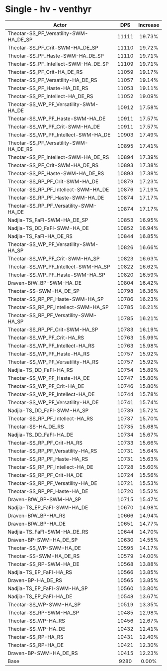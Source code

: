 # Single - hv - venthyr
| Actor | DPS | Increase |
|---|:---:|:---:|
|Theotar-SS_PF_Versatility-SWM-HA_DE_SP|11111|19.73%|
|Theotar-SS_PF_Crit-SWM-HA_DE_SP|11110|19.72%|
|Theotar-SS_PF_Haste-SWM-HA_DE_SP|11110|19.71%|
|Theotar-SS_PF_Intellect-SWM-HA_DE_SP|11109|19.71%|
|Theotar-SS_PF_Crit-HA_DE_RS|11059|19.17%|
|Theotar-SS_PF_Versatility-HA_DE_RS|11057|19.14%|
|Theotar-SS_PF_Haste-HA_DE_RS|11053|19.11%|
|Theotar-SS_PF_Intellect-HA_DE_RS|11052|19.09%|
|Theotar-SS_WP_PF_Versatility-SWM-HA_DE|10912|17.58%|
|Theotar-SS_WP_PF_Haste-SWM-HA_DE|10911|17.57%|
|Theotar-SS_WP_PF_Crit-SWM-HA_DE|10911|17.57%|
|Theotar-SS_WP_PF_Intellect-SWM-HA_DE|10903|17.49%|
|Theotar-SS_PF_Versatility-SWM-HA_DE_RS|10895|17.41%|
|Theotar-SS_PF_Intellect-SWM-HA_DE_RS|10894|17.39%|
|Theotar-SS_PF_Crit-SWM-HA_DE_RS|10893|17.38%|
|Theotar-SS_PF_Haste-SWM-HA_DE_RS|10893|17.38%|
|Theotar-SS_RP_PF_Crit-SWM-HA_DE|10879|17.23%|
|Theotar-SS_RP_PF_Intellect-SWM-HA_DE|10876|17.19%|
|Theotar-SS_RP_PF_Haste-SWM-HA_DE|10874|17.17%|
|Theotar-SS_RP_PF_Versatility-SWM-HA_DE|10874|17.17%|
|Nadjia-TS_FaFl-SWM-HA_DE_SP|10853|16.95%|
|Nadjia-TS_DD_FaFl-SWM-HA_DE|10852|16.94%|
|Nadjia-TS_FaFl-HA_DE_RS|10844|16.85%|
|Theotar-SS_WP_PF_Versatility-SWM-HA_SP|10826|16.66%|
|Theotar-SS_WP_PF_Crit-SWM-HA_SP|10823|16.63%|
|Theotar-SS_WP_PF_Intellect-SWM-HA_SP|10822|16.62%|
|Theotar-SS_WP_PF_Haste-SWM-HA_SP|10820|16.59%|
|Draven-BfW_BP-SWM-HA_DE|10804|16.42%|
|Theotar-SS-SWM-HA_DE_SP|10798|16.36%|
|Theotar-SS_RP_PF_Haste-SWM-HA_SP|10786|16.23%|
|Theotar-SS_RP_PF_Intellect-SWM-HA_SP|10785|16.21%|
|Theotar-SS_RP_PF_Versatility-SWM-HA_SP|10785|16.21%|
|Theotar-SS_RP_PF_Crit-SWM-HA_SP|10783|16.19%|
|Theotar-SS_WP_PF_Crit-HA_RS|10763|15.99%|
|Theotar-SS_WP_PF_Intellect-HA_RS|10763|15.98%|
|Theotar-SS_WP_PF_Haste-HA_RS|10757|15.92%|
|Theotar-SS_WP_PF_Versatility-HA_RS|10757|15.92%|
|Nadjia-TS_DD_FaFl-HA_RS|10754|15.89%|
|Theotar-SS_WP_PF_Haste-HA_DE|10747|15.80%|
|Theotar-SS_WP_PF_Crit-HA_DE|10746|15.80%|
|Theotar-SS_WP_PF_Intellect-HA_DE|10744|15.78%|
|Theotar-SS_WP_PF_Versatility-HA_DE|10741|15.74%|
|Nadjia-TS_DD_FaFl-SWM-HA_SP|10739|15.72%|
|Theotar-SS_RP_PF_Intellect-HA_RS|10737|15.70%|
|Theotar-SS-HA_DE_RS|10735|15.68%|
|Nadjia-TS_DD_FaFl-HA_DE|10734|15.67%|
|Theotar-SS_RP_PF_Crit-HA_RS|10733|15.66%|
|Theotar-SS_RP_PF_Versatility-HA_RS|10731|15.64%|
|Theotar-SS_RP_PF_Haste-HA_RS|10731|15.63%|
|Theotar-SS_RP_PF_Intellect-HA_DE|10728|15.60%|
|Theotar-SS_RP_PF_Crit-HA_DE|10724|15.56%|
|Theotar-SS_RP_PF_Versatility-HA_DE|10721|15.53%|
|Theotar-SS_RP_PF_Haste-HA_DE|10720|15.52%|
|Draven-BfW_BP-SWM-HA_SP|10715|15.47%|
|Nadjia-TS_EP_FaFl-SWM-HA_DE|10670|14.98%|
|Draven-BfW_BP-HA_RS|10666|14.94%|
|Draven-BfW_BP-HA_DE|10651|14.77%|
|Nadjia-TS_FaFl-SWM-HA_DE_RS|10644|14.70%|
|Draven-BP-SWM-HA_DE_SP|10630|14.55%|
|Theotar-SS_WP-SWM-HA_DE|10595|14.17%|
|Theotar-SS-SWM-HA_DE_RS|10579|14.00%|
|Theotar-SS_RP-SWM-HA_DE|10568|13.88%|
|Nadjia-TS_EP_FaFl-HA_RS|10566|13.85%|
|Draven-BP-HA_DE_RS|10565|13.85%|
|Nadjia-TS_EP_FaFl-SWM-HA_SP|10560|13.80%|
|Nadjia-TS_EP_FaFl-HA_DE|10548|13.67%|
|Theotar-SS_WP-SWM-HA_SP|10519|13.35%|
|Theotar-SS_RP-SWM-HA_SP|10485|12.98%|
|Theotar-SS_WP-HA_RS|10456|12.67%|
|Theotar-SS_WP-HA_DE|10432|12.41%|
|Theotar-SS_RP-HA_RS|10431|12.40%|
|Theotar-SS_RP-HA_DE|10421|12.30%|
|Draven-BP-SWM-HA_DE_RS|10415|12.23%|
|Base|9280|0.00%|
